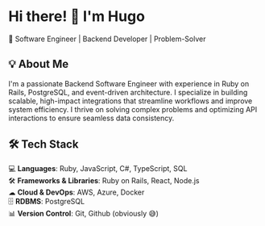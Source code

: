 # Hi there! 👋 I'm Hugo

🚀 Software Engineer | Backend Developer | Problem-Solver

## 💡 About Me
I'm a passionate Backend Software Engineer with experience in Ruby on Rails, PostgreSQL, and event-driven architecture. I specialize in building scalable, high-impact integrations that streamline workflows and improve system efficiency. I thrive on solving complex problems and optimizing API interactions to ensure seamless data consistency.

## 🛠️ Tech Stack

💻 **Languages**: Ruby, JavaScript, C#, TypeScript, SQL<br>
🛠 **Frameworks & Libraries**: Ruby on Rails, React, Node.js<br>
☁ **Cloud & DevOps**: AWS, Azure, Docker<br>
🗄 **RDBMS**: PostgreSQL<br>
📊 **Version Control**: Git, Github (obviously 😅)
